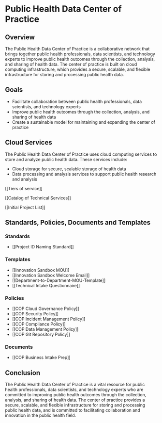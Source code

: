 # Public Health Data Center of Practice

## Overview
The Public Health Data Center of Practice is a collaborative network that brings together public health professionals, data scientists, and technology experts to improve public health outcomes through the collection, analysis, and sharing of health data. The center of practice is built on cloud computing infrastructure, which provides a secure, scalable, and flexible infrastructure for storing and processing public health data.

## Goals
- Facilitate collaboration between public health professionals, data scientists, and technology experts
- Improve public health outcomes through the collection, analysis, and sharing of health data
- Create a sustainable model for maintaining and expanding the center of practice

## Cloud Services
The Public Health Data Center of Practice uses cloud computing services to store and analyze public health data. These services include:
- Cloud storage for secure, scalable storage of health data
- Data processing and analysis services to support public health research and analysis

[[Tiers of service]]

[[Catalog of Technical Services]]

[[Initial Project List]]

## Standards, Policies, Documents and Templates

### Standards
* [[Project ID Naming Standard]]

### Templates 

* [[Innovation Sandbox MOU]]
* [[Innovation Sandbox Welcome Email]]
* [[Department-to-Department-MOU-Template]]
* [[Technical Intake Questionnaire]]

### Policies
* [[COP Cloud Governance Policy]]
* [[COP Security Policy]]
* [[COP Incident Management Policy]]
* [[COP Compliance Policy]]
* [[COP Data Management Policy]]
* [[COP Git Repository Policy]]

### Documents 
* [[COP Business Intake Prep]]

## Conclusion
The Public Health Data Center of Practice is a vital resource for public health professionals, data scientists, and technology experts who are committed to improving public health outcomes through the collection, analysis, and sharing of health data. The center of practice provides a secure, scalable, and flexible infrastructure for storing and processing public health data, and is committed to facilitating collaboration and innovation in the public health field.
